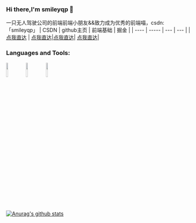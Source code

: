 ### Hi there,I'm smileyqp 👋
一只无人驾驶公司的前端前端小朋友&&致力成为优秀的前端喵，csdn:「smileyqp」
|  CSDN   | github主页  | 前端基础 | 掘金 |
|  ----  | ----- | --- | --- |
| [点我直达](https://blog.csdn.net/qq_34273059) | [点我直达](https://smileyqp.github.io/)|[点我直达](https://smileyqp.github.io/frontend_book/)| [点我直达](https://juejin.cn/user/993614243312840)|

### Languages and Tools:

<p>  
  <code><img width="10%" src="https://www.vectorlogo.zone/logos/reactjs/reactjs-ar21.svg"></code>
  <code><img width="10%" src="https://tse1-mm.cn.bing.net/th/id/OIP-C.VNvegBaO7fomYI-TY6do3wHaDa?pid=ImgDet&rs=1"></code>
  <code><img width="10%" src="https://www.vectorlogo.zone/logos/vuejs/vuejs-ar21.svg"></code>
</p>

[![Anurag's github stats](https://github-readme-stats.vercel.app/api?username=smileyqp&theme=radical)](https://github.com/anuraghazra/github-readme-stats)

<!--
**smileyqp/smileyqp** is a ✨ _special_ ✨ repository because its `README.md` (this file) appears on your GitHub profile.

Here are some ideas to get you started:

- 🔭 I’m currently working on ...
- 🌱 I’m currently learning ...
- 👯 I’m looking to collaborate on ...
- 🤔 I’m looking for help with ...
- 💬 Ask me about ...
- 📫 How to reach me: ...
- 😄 Pronouns: ...
- ⚡ Fun fact: ...
-->
